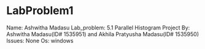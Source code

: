 # LabProblem1
Name: Ashwitha Madasu
Lab_problem: 5.1 Parallel Histogram
Project By: Ashwitha Madasu(ID# 1535951) and Akhila Pratyusha Madasu(ID# 1535950) 
Issues: None
Os: windows
